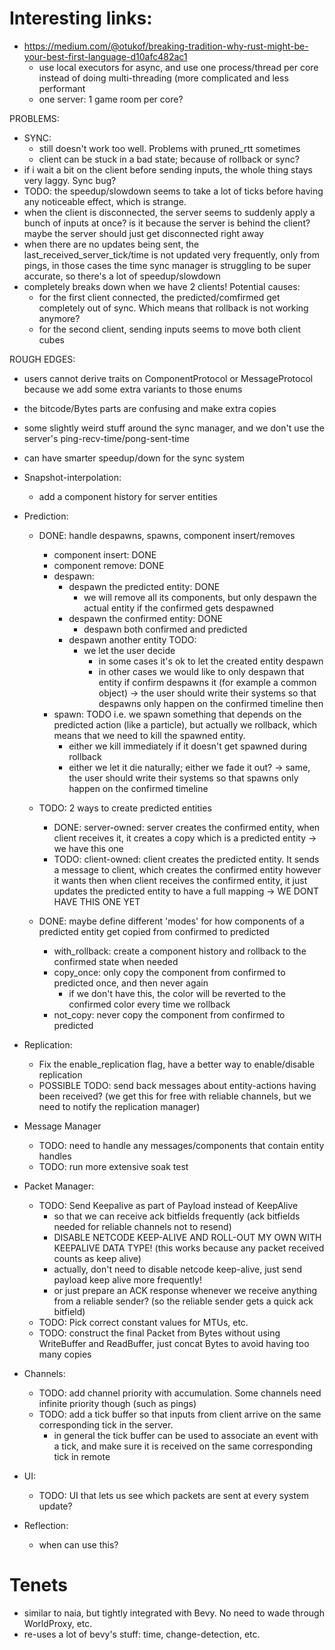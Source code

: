 # Interesting links:

* https://medium.com/@otukof/breaking-tradition-why-rust-might-be-your-best-first-language-d10afc482ac1
  - use local executors for async, and use one process/thread per core instead of doing multi-threading (more complicated and less performant
  - one server: 1 game room per core?

PROBLEMS:
- SYNC:
  - still doesn't work too well. Problems with pruned_rtt sometimes
  - client can be stuck in a bad state; because of rollback or sync?
- if i wait a bit on the client before sending inputs, the whole thing stays very laggy. Sync bug?
- TODO: the speedup/slowdown seems to take a lot of ticks before having any noticeable effect, which is strange.
- when the client is disconnected, the server seems to suddenly apply a bunch of inputs at once? is it because the server is behind the client?
  maybe the server should just get disconnected right away
- when there are no updates being sent, the last_received_server_tick/time is not updated very frequently, only from pings,
  in those cases the time sync manager is struggling to be super accurate, so there's a lot of speedup/slowdown
- completely breaks down when we have 2 clients! Potential causes:
  - for the first client connected, the predicted/comfirmed get completely out of sync. Which means that rollback is not working anymore?
  - for the second client, sending inputs seems to move both client cubes


ROUGH EDGES:
- users cannot derive traits on ComponentProtocol or MessageProtocol because we add some extra variants to those enums
- the bitcode/Bytes parts are confusing and make extra copies
- some slightly weird stuff around the sync manager, and we don't use the server's ping-recv-time/pong-sent-time
- can have smarter speedup/down for the sync system

- Snapshot-interpolation:
  - add a component history for server entities

- Prediction:
  - DONE: handle despawns, spawns, component insert/removes
    - component insert: DONE
    - component remove: DONE
    - despawn:
      - despawn the predicted entity: DONE
        - we will remove all its components, but only despawn the actual entity if the confirmed gets despawned
      - despawn the confirmed entity: DONE
        - despawn both confirmed and predicted
      - despawn another entity TODO:
        - we let the user decide 
          - in some cases it's ok to let the created entity despawn
          - in other cases we would like to only despawn that entity if confirm despawns it (for example a common object)
            -> the user should write their systems so that despawns only happen on the confirmed timeline then
    - spawn: TODO
      i.e. we spawn something that depends on the predicted action (like a particle), but actually we rollback,
      which means that we need to kill the spawned entity. 
      - either we kill immediately if it doesn't get spawned during rollback
      - either we let it die naturally; either we fade it out?
      -> same, the user should write their systems so that spawns only happen on the confirmed timeline
      
  - TODO: 2 ways to create predicted entities
    - DONE: server-owned: server creates the confirmed entity, when client receives it, it creates a copy which is a predicted entity -> we have this one
    - TODO: client-owned: client creates the predicted entity. It sends a message to client, which creates the confirmed entity however it wants
      then when client receives the confirmed entity, it just updates the predicted entity to have a full mapping -> WE DONT HAVE THIS ONE YET
     
  - DONE: maybe define different 'modes' for how components of a predicted entity get copied from confirmed to predicted
    - with_rollback: create a component history and rollback to the confirmed state when needed
    - copy_once: only copy the component from confirmed to predicted once, and then never again
      - if we don't have this, the color will be reverted to the confirmed color every time we rollback
    - not_copy: never copy the component from confirmed to predicted

- Replication:
  - Fix the enable_replication flag, have a better way to enable/disable replication
  - POSSIBLE TODO: send back messages about entity-actions having been received? (we get this for free with reliable channels, but we need to notify the replication manager)

- Message Manager
  - TODO: need to handle any messages/components that contain entity handles
  - TODO: run more extensive soak test


- Packet Manager:
  - TODO: Send Keepalive as part of Payload instead of KeepAlive
    - so that we can receive ack bitfields frequently (ack bitfields needed for reliable channels not to resend)
    - DISABLE NETCODE KEEP-ALIVE AND ROLL-OUT MY OWN WITH KEEPALIVE DATA TYPE! (this works because any packet received counts as keep alive)
    - actually, don't need to disable netcode keep-alive, just send payload keep alive more frequently!
    - or just prepare an ACK response whenever we receive anything from a reliable sender? (so the reliable sender gets a quick ack bitfield)
  - TODO: Pick correct constant values for MTUs, etc.
  - TODO: construct the final Packet from Bytes without using WriteBuffer and ReadBuffer, just concat Bytes to avoid having too many copies

- Channels:
  - TODO: add channel priority with accumulation. Some channels need infinite priority though (such as pings)
  - TODO: add a tick buffer so that inputs from client arrive on the same corresponding tick in the server.
    - in general the tick buffer can be used to associate an event with a tick, and make sure it is received on the same corresponding tick in remote

- UI:
  - TODO: UI that lets us see which packets are sent at every system update?

- Reflection: 
  - when can use this?


# Tenets

* similar to naia, but tightly integrated with Bevy. No need to wade through WorldProxy, etc.
* re-uses a lot of bevy's stuff: time, change-detection, etc.